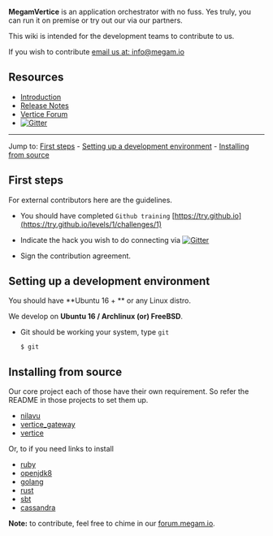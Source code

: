 **MegamVertice** is an application orchestrator with no fuss. Yes truly, you can run it on premise or try out our via our partners.

This wiki is intended for the development teams to contribute to us.

If you wish to contribute [email us at: info@megam.io](info@megam.io)

## Resources

* [Introduction](https://docs.megam.io)
* [Release Notes](http://docs.megam.io/releasenotes/)
* [Vertice Forum](https://forum.megam.io/)
* [![Gitter](https://badges.gitter.im/megamsys/vertice.svg)](https://gitter.im/megamsys/vertice?utm_source=badge&utm_medium=badge&utm_campaign=pr-badge)

***

Jump to: [First steps](#first) - [Setting up a development environment](#settingup) - [Installing from source](#installing)

## First steps

For external contributors here are the guidelines.

- You should have completed `Github training` [https://try.github.io](https://try.github.io/levels/1/challenges/1)

- Indicate the hack you wish to do connecting via [![Gitter](https://badges.gitter.im/megamsys/vertice.svg)](https://gitter.im/megamsys/vertice?utm_source=badge&utm_medium=badge&utm_campaign=pr-badge)

- Sign the contribution agreement.

## Setting up a development environment

You should have **Ubuntu 16 + ** or any Linux distro.

We develop on **Ubuntu 16 / Archlinux (or) FreeBSD**.

* Git should be working your system, type  `git`

      $ git


## Installing from source

Our core project each of those have their own requirement. So refer the README in those projects to set them up.

* [nilavu](https://github.com/megamsys/nilavu)
* [vertice_gateway](https://github.com/megamsys/vertice_gateway)
* [vertice](https://github.com/megamsys/vertice)

Or, to if you need links to install

- [ruby](https://devcenter.megam.io/megam_install_ruby)
- [openjdk8](http://ubuntuhandbook.org/index.php/2015/01/install-openjdk-8-ubuntu-14-04-12-04-lts/)
- [golang](https://devcenter.megam.io/setting-up-golang)
- [rust](https://devcenter.megam.io/rust)
- [sbt](http://www.scala-sbt.org/download.html)
- [cassandra](https://wiki.apache.org/cassandra/GettingStarted)

**Note:** to contribute, feel free to chime in our [forum.megam.io](https://forum.megam.io/).
